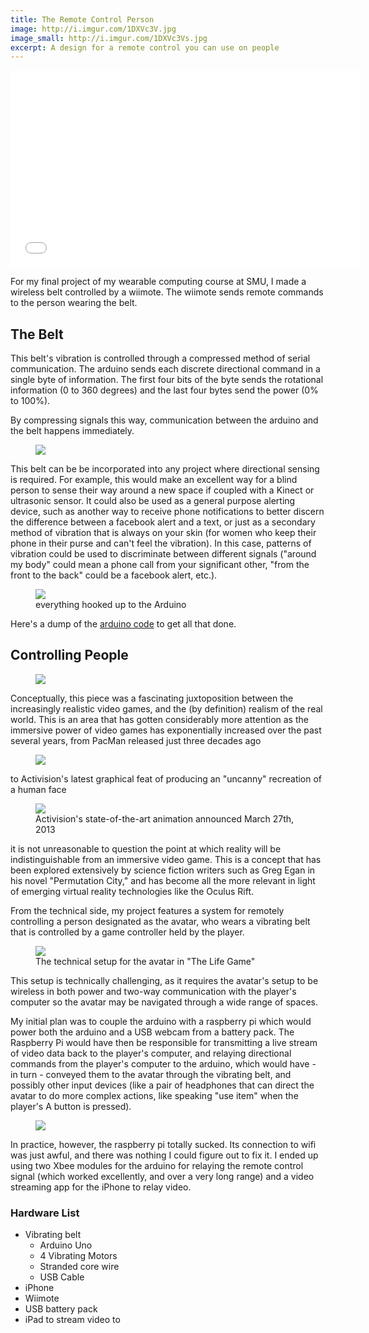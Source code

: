 ```yaml
---
title: The Remote Control Person
image: http://i.imgur.com/1DXVc3V.jpg
image_small: http://i.imgur.com/1DXVc3Vs.jpg
excerpt: A design for a remote control you can use on people
---
```


<iframe width="560" height="315" src="//www.youtube.com/embed/_UNwHurfqgg" frameborder="0" allowfullscreen></iframe>

For my final project of my wearable computing course at SMU, I made a wireless belt controlled by a wiimote. The wiimote sends remote commands to the person wearing the belt.

## The Belt

This belt's vibration is controlled through a compressed method of serial communication. The arduino sends each discrete directional command in a single byte of information. The first four bits of the byte sends the rotational information (0 to 360 degrees) and the last four bytes send the power (0% to 100%).

By compressing signals this way, communication between the arduino and the belt happens immediately.

<figure class="left"><img src="http://i.imgur.com/r4cSfhy.jpg" /><figcaption></figcaption></figure>

This belt can be be incorporated into any project where directional sensing is required. For example, this would make an excellent way for a blind person to sense their way around a new space if coupled with a Kinect or ultrasonic sensor. It could also be used as a general purpose alerting device, such as another way to receive phone notifications to better discern the difference between a facebook alert and a text, or just as a secondary method of vibration that is always on your skin (for women who keep their phone in their purse and can't feel the vibration). In this case, patterns of vibration could be used to discriminate between different signals ("around my body" could mean a phone call from your significant other, "from the front to the back" could be a facebook alert, etc.).

<figure class="center"><img src="http://i.imgur.com/5oDnkgo.jpg" /><figcaption>everything hooked up to the Arduino</figcaption></figure>

Here's a dump of the [arduino code](https://gist.github.com/christiangenco/6323580) to get all that done.

## Controlling People

<figure class="left-overflow"><img src="http://i.imgur.com/s0eg7Wa.png" /><figcaption></figcaption></figure>

Conceptually, this piece was a fascinating juxtoposition between the increasingly realistic video games, and the (by definition) realism of the real world. This is an area that has gotten considerably more attention as the immersive power of video games has exponentially increased over the past several years, from PacMan released just three decades ago

<figure class="center"><img src="http://i.imgur.com/iZl7Iez.jpg" /><figcaption></figcaption></figure>

to Activision's latest graphical feat of producing an "uncanny" recreation of a human face

<figure class="center"><img src="http://i.imgur.com/1kB0weY.jpg" /><figcaption>Activision's state-of-the-art animation announced March 27th, 2013</figcaption></figure>

it is not unreasonable to question the point at which reality will be indistinguishable from an immersive video game. This is a concept that has been explored extensively by science fiction writers such as Greg Egan in his novel "Permutation City," and has become all the more relevant in light of emerging virtual reality technologies like the Oculus Rift.

From the technical side, my project features a system for remotely controlling a person designated as the avatar, who wears a vibrating belt that is controlled by a game controller held by the player.

<figure class="left"><img src="http://i.imgur.com/Vz4qDBK.png" /><figcaption>The technical setup for the avatar in "The Life Game"</figcaption></figure>

This setup is technically challenging, as it requires the avatar's setup to be wireless in both power and two-way communication with the player's computer so the avatar may be navigated through a wide range of spaces.

My initial plan was to couple the arduino with a raspberry pi which would power both the arduino and a USB webcam from a battery pack. The Raspberry Pi would have then be responsible for transmitting a live stream of video data back to the player's computer, and relaying directional commands from the player's computer to the arduino, which would have - in turn - conveyed them to the avatar through the vibrating belt, and possibly other input devices (like a pair of headphones that can direct the avatar to do more complex actions, like speaking "use item" when the player's A button is pressed).

<figure class="center-overflow"><img src="http://i.imgur.com/8pTJWOA.jpg" /><figcaption></figcaption></figure>

In practice, however, the raspberry pi totally sucked. Its connection to wifi was just awful, and there was nothing I could figure out to fix it. I ended up using two Xbee modules for the arduino for relaying the remote control signal (which worked excellently, and over a very long range) and a video streaming app for the iPhone to relay video.

### Hardware List

- Vibrating belt
  - Arduino Uno
  - 4 Vibrating Motors
  - Stranded core wire
  - USB Cable
- iPhone
- Wiimote
- USB battery pack
- iPad to stream video to
